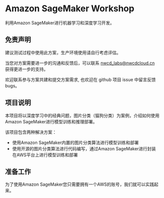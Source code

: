 # Amazon SageMaker Workshop
利用Amazon SageMaker进行机器学习和深度学习开发。
## 免责声明
建议测试过程中使用此方案，生产环境使用请自行考虑评估。

当您对方案需要进一步的沟通和反馈后，可以联系 nwcd_labs@nwcdcloud.cn 获得更进一步的支持。

欢迎联系参与方案共建和提交方案需求, 也欢迎在 github 项目 issue 中留言反馈 bugs。

## 项目说明
本项目将以深度学习中的经典问题，图片分类（猫狗分类）为案例，介绍如何使用Amazon SageMaker进行模型训练和推理部署。

该项目包含两种解决方案：
* 使用Amazon SageMaker内置的图片分类算法进行模型训练和部署
* 使用开源的图片分类算法进行代码编写，通过Amazon SageMaker进行封装在AWS平台上进行模型训练和部署

## 准备工作
为了使用Amazon SageMaker您只需要拥有一个AWS的账号，我们就可以实践起来。